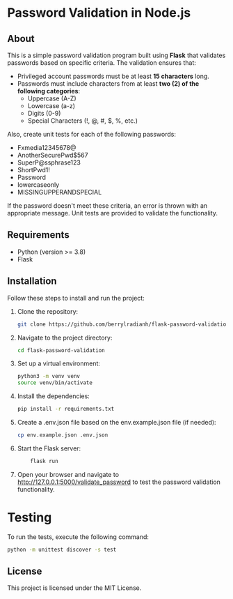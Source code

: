 # Password Validation in Node.js

## About

This is a simple password validation program built using **Flask** that validates passwords based on specific criteria. The validation ensures that:

- Privileged account passwords must be at least **15 characters** long.
- Passwords must include characters from at least **two (2) of the following categories**:
  - Uppercase (A-Z)
  - Lowercase (a-z)
  - Digits (0-9)
  - Special Characters (!, @, #, $, %, etc.)

Also, create unit tests for each of the following passwords:
  - Fxmedia12345678@
  - AnotherSecurePwd$567
  - SuperP@ssphrase123
  - ShortPwd1!
  - Password
  - lowercaseonly
  - MISSINGUPPERANDSPECIAL

If the password doesn't meet these criteria, an error is thrown with an appropriate message. Unit tests are provided to validate the functionality.

## Requirements

- Python (version >= 3.8)
- Flask

## Installation

Follow these steps to install and run the project:

1. Clone the repository:

   ```bash
   git clone https://github.com/berrylradianh/flask-password-validation.git
   ```

2. Navigate to the project directory:

   ```bash
   cd flask-password-validation
   ```

3. Set up a virtual environment:

   ```bash
   python3 -m venv venv
   source venv/bin/activate
   ```

4. Install the dependencies:

   ```bash
   pip install -r requirements.txt
   ```

5. Create a .env.json file based on the env.example.json file (if needed):

   ```bash
   cp env.example.json .env.json
   ```

6. Start the Flask server:
    ```bash
        flask run
    ```

7. Open your browser and navigate to http://127.0.0.1:5000/validate_password to test the password validation functionality.

# Testing

To run the tests, execute the following command:

```bash
python -m unittest discover -s test
```

## License

This project is licensed under the MIT License.
